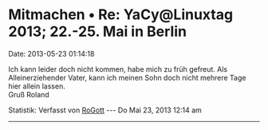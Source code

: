 Mitmachen • Re: YaCy\@Linuxtag 2013; 22.-25. Mai in Berlin
==========================================================

Date: 2013-05-23 01:14:18

Ich kann leider doch nicht kommen, habe mich zu früh gefreut. Als
Alleinerziehender Vater, kann ich meinen Sohn doch nicht mehrere Tage
hier allein lassen.\
Gruß Roland

Statistik: Verfasst von
[RoGott](http://forum.yacy-websuche.de/memberlist.php?mode=viewprofile&u=8821)
--- Do Mai 23, 2013 12:14 am

------------------------------------------------------------------------
